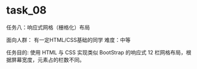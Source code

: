 # task_08
任务八：响应式网格（栅格化）布局

面向人群：
有一定HTML/CSS基础的同学
难度：中等

任务目的:
使用 HTML 与 CSS 实现类似 BootStrap 的响应式 12 栏网格布局，根据屏幕宽度，元素占的栏数不同。
